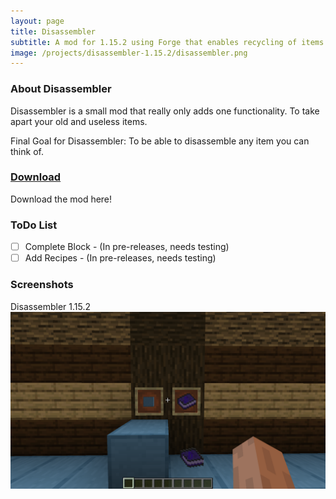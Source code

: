 ```yaml
---
layout: page
title: Disassembler
subtitle: A mod for 1.15.2 using Forge that enables recycling of items in Minecraft
image: /projects/disassembler-1.15.2/disassembler.png
---
```

### About Disassembler
Disassembler is a small mod that really only adds one functionality. To take apart your old and useless items.

Final Goal for Disassembler:
To be able to disassemble any item you can think of.


### [Download](/projects/disassembler-1.15.2/download)
Download the mod here!

### ToDo List
- [ ] Complete Block - (In pre-releases, needs testing)
- [ ] Add Recipes - (In pre-releases, needs testing)

### Screenshots
Disassembler 1.15.2
[![Disassembler 1.15.2](/projects/disassembler-1.15.2/screenshots/disassembler-1.15.2.png "Disassembler 1.15.2")](/projects/disassembler-1.15.2/screenshots/disassembler-1.15.2.png)
